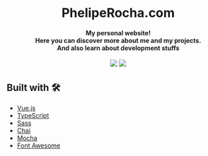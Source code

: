 <h1 align="center">
  PhelipeRocha.com
</h1>

<h4 align="center">
  My personal website!
  <br>
  Here you can discover more about me and my projects.
  <br>
  And also learn about development stuffs
</h4>

<p align="center">
  <a href="https://travis-ci.com/pheliperocha/pheliperocha.com"><img src="https://travis-ci.com/pheliperocha/pheliperocha.com.svg?branch=master"></a>
  <a class="badge-align" href="https://www.codacy.com/app/pheliperocha/pheliperocha.com?utm_source=github.com&amp;utm_medium=referral&amp;utm_content=pheliperocha/pheliperocha.com&amp;utm_campaign=Badge_Grade"><img src="https://api.codacy.com/project/badge/Grade/47ab4d1ecf094a62a6c5d0fb2ff3ff8b"/></a>
</p>

## Built with 🛠

- [Vue.js](https://vuejs.org/)
- [TypeScript](https://www.typescriptlang.org/)
- [Sass](https://sass-lang.com/)
- [Chai](http://www.chaijs.com/)
- [Mocha](https://mochajs.org/)
- [Font Awesome](https://fortawesome.com/)
